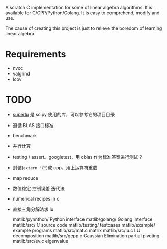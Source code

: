 A scratch C implementation for some of linear algebra algorithms.
It is available for C/CPP/Python/Golang.
It is easy to comprehend, modify and use.

The cause of creating this project is just to relieve the boredom of learning linear algebra.

# Requirements
- nvcc
- valgrind
- lcov

# TODO
- [superlu](https://github.com/xiaoyeli/superlu) 是 scipy 使用的库，可以参考它的项目目录
- 遵循 BLAS 接口标准
- benchmark
- 并行计算
- testing / assert。googletest，用 cblas 作为标准答案进行测试？
- 封装(`extern "C"`)成 cpp，用上运算符重载
- map reduce
- 数值稳定 控制误差 迭代法
- numerical recipes in c
- 直接三角分解法求 lu

    matlib/pynnthon/       Python interface
    matlib/golang/       Golang interface
    matlib/src/          C source code
    matlib/testing/      testcases
    matlib/example/      example programs
    matlib/src/mat.c     matrix
    matlib/src/lu.c      LU decomposition
    matlib/src/gepp.c    Gaussian Elimination partial pivoting 
    matlib/src/ev.c      eigenvalue

